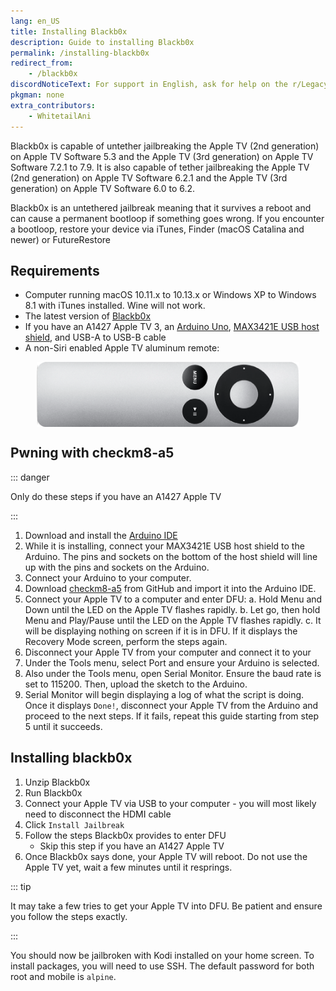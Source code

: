 ```yaml
---
lang: en_US
title: Installing Blackb0x
description: Guide to installing Blackb0x
permalink: /installing-blackb0x
redirect_from:
    - /blackb0x
discordNoticeText: For support in English, ask for help on the r/LegacyJailbreak [Discord Server](http://discord.legacyjailbreak.com/).
pkgman: none
extra_contributors:
    - WhitetailAni
---
```


Blackb0x is capable of untether jailbreaking the Apple TV (2nd generation) on Apple TV Software 5.3 and the Apple TV (3rd generation) on Apple TV Software 7.2.1 to 7.9. It is also capable of <router-link to="/types-of-jailbreak/#tethered-jailbreaks">tether jailbreaking</router-link> the Apple TV (2nd generation) on Apple TV Software 6.2.1 and the Apple TV (3rd generation) on Apple TV Software 6.0 to 6.2.

Blackb0x is an <router-link to="/types-of-jailbreak/#untethered-jailbreaks">untethered</router-link> jailbreak meaning that it survives a reboot and can cause a permanent bootloop if something goes wrong. If you encounter a bootloop, restore your device via iTunes, Finder (macOS Catalina and newer) or FutureRestore

## Requirements

- Computer running macOS 10.11.x to 10.13.x or Windows XP to Windows 8.1 with iTunes installed. Wine will not work.
- The latest version of [Blackb0x](https://github.com/NSSpiral/Blackb0x/releases/tag/0.6.2)
- If you have an A1427 Apple TV 3, an [Arduino Uno](https://store.arduino.cc/products/arduino-uno-rev3), [MAX3421E USB host shield](https://www.aliexpress.com/w/wholesale-MAX3421E-USB-host-shield.html?SearchText=MAX3421E+USB+host+shield&catId=0&g=y&initiative_id=SB_20230401182716&sortType=price_asc&spm=a2g0o.productlist.1000002.0&trafficChannel=main), and USB-A to USB-B cable
- A non-Siri enabled Apple TV aluminum remote:


<p><img src="/assets/images/aluminum_tv_remote.png" alt="A photo of a non-Siri enabled Apple TV aluminium remote" style="display: block; margin-inline: auto; max-width: 30em;"></p>

## Pwning with checkm8-a5

::: danger

Only do these steps if you have an A1427 Apple TV

:::

1. Download and install the [Arduino IDE](https://www.arduino.cc/en/software)
1. While it is installing, connect your MAX3421E USB host shield to the Arduino. The pins and sockets on the bottom of the host shield will line up with the pins and sockets on the Arduino.
1. Connect your Arduino to your computer.
1. Download [checkm8-a5](https://github.com/synackuk/checkm8-a5) from GitHub and import it into the Arduino IDE.
1. Connect your Apple TV to a computer and enter DFU:
    a. Hold Menu and Down until the LED on the Apple TV flashes rapidly.
    b. Let go, then hold Menu and Play/Pause until the LED on the Apple TV flashes rapidly.
    c. It will be displaying nothing on screen if it is in DFU. If it displays the Recovery Mode screen, perform the steps again.
1. Disconnect your Apple TV from your computer and connect it to your    
1. Under the Tools menu, select Port and ensure your Arduino is selected.
1. Also under the Tools menu, open Serial Monitor. Ensure the baud rate is set to 115200. Then, upload the sketch to the Arduino.
1. Serial Monitor will begin displaying a log of what the script is doing. Once it displays `Done!`, disconnect your Apple TV from the Arduino and proceed to the next steps. If it fails, repeat this guide starting from step 5 until it succeeds.

## Installing blackb0x

1. Unzip Blackb0x
1. Run Blackb0x
1. Connect your Apple TV via USB to your computer - you will most likely need to disconnect the HDMI cable
1. Click `Install Jailbreak`
1. Follow the steps Blackb0x provides to enter DFU
    - Skip this step if you have an A1427 Apple TV
1. Once Blackb0x says done, your Apple TV will reboot. Do not use the Apple TV yet, wait a few minutes until it resprings.

::: tip

It may take a few tries to get your Apple TV into DFU. Be patient and ensure you follow the steps exactly.

:::

You should now be jailbroken with Kodi installed on your home screen. To install packages, you will need to use SSH. The default password for both root and mobile is `alpine`.

